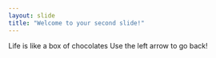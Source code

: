```yaml
---
layout: slide
title: "Welcome to your second slide!"
---
```

Life is like a box of chocolates
Use the left arrow to go back!

